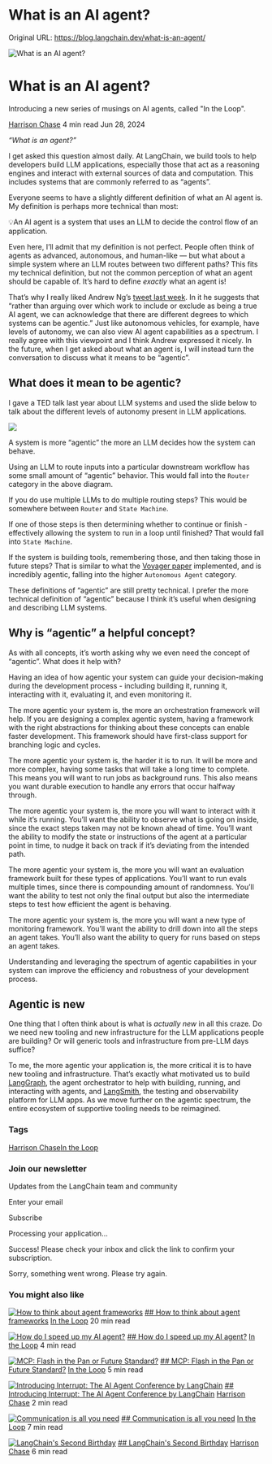 # What is an AI agent?

Original URL: https://blog.langchain.dev/what-is-an-agent/


![What is an AI agent?](/content/images/size/w760/format/webp/2024/06/What-is-an-agent---with-title.png)

# What is an AI agent?

Introducing a new series of musings on AI agents, called "In the Loop".

[Harrison Chase](/tag/harrison-chase/)
4 min read
Jun 28, 2024



*“What is an agent?”*

I get asked this question almost daily. At LangChain, we build tools to help developers build LLM applications, especially those that act as a reasoning engines and interact with external sources of data and computation. This includes systems that are commonly referred to as “agents”.

Everyone seems to have a slightly different definition of what an AI agent is. My definition is perhaps more technical than most:

💡An AI agent is a system that uses an LLM to decide the control flow of an application.

Even here, I’ll admit that my definition is not perfect. People often think of agents as advanced, autonomous, and human-like — but what about a simple system where an LLM routes between two different paths? This fits my technical definition, but not the common perception of what an agent should be capable of. It’s hard to define *exactly* what an agent is!

That’s why I really liked Andrew Ng’s [tweet last week](https://x.com/AndrewYNg/status/1801295202788983136?ref=blog.langchain.dev). In it he suggests that “rather than arguing over which work to include or exclude as being a true AI agent, we can acknowledge that there are different degrees to which systems can be agentic.” Just like autonomous vehicles, for example, have levels of autonomy, we can also view AI agent capabilities as a spectrum. I really agree with this viewpoint and I think Andrew expressed it nicely. In the future, when I get asked about what an agent is, I will instead turn the conversation to discuss what it means to be “agentic”.

## What does it mean to be agentic?

I gave a TED talk last year about LLM systems and used the slide below to talk about the different levels of autonomy present in LLM applications.

![](https://blog.langchain.dev/content/images/2024/06/Screenshot-2024-06-28-at-7.33.10-PM.png)

A system is more “agentic” the more an LLM decides how the system can behave.

Using an LLM to route inputs into a particular downstream workflow has some small amount of “agentic” behavior. This would fall into the `Router` category in the above diagram.

If you do use multiple LLMs to do multiple routing steps? This would be somewhere between `Router` and `State Machine`.

If one of those steps is then determining whether to continue or finish - effectively allowing the system to run in a loop until finished? That would fall into `State Machine`.

If the system is building tools, remembering those, and then taking those in future steps? That is similar to what the [Voyager paper](https://arxiv.org/abs/2305.16291?ref=blog.langchain.dev) implemented, and is incredibly agentic, falling into the higher `Autonomous Agent` category.

These definitions of “agentic” are still pretty technical. I prefer the more technical definition of “agentic” because I think it’s useful when designing and describing LLM systems.

## Why is “agentic” a helpful concept?

As with all concepts, it’s worth asking why we even need the concept of “agentic”. What does it help with?

Having an idea of how agentic your system can guide your decision-making during the development process - including building it, running it, interacting with it, evaluating it, and even monitoring it.

The more agentic your system is, the more an orchestration framework will help. If you are designing a complex agentic system, having a framework with the right abstractions for thinking about these concepts can enable faster development. This framework should have first-class support for branching logic and cycles.

The more agentic your system is, the harder it is to run. It will be more and more complex, having some tasks that will take a long time to complete. This means you will want to run jobs as background runs. This also means you want durable execution to handle any errors that occur halfway through.

The more agentic your system is, the more you will want to interact with it while it’s running. You’ll want the ability to observe what is going on inside, since the exact steps taken may not be known ahead of time. You’ll want the ability to modify the state or instructions of the agent at a particular point in time, to nudge it back on track if it’s deviating from the intended path.

The more agentic your system is, the more you will want an evaluation framework built for these types of applications. You’ll want to run evals multiple times, since there is compounding amount of randomness. You’ll want the ability to test not only the final output but also the intermediate steps to test how efficient the agent is behaving.

The more agentic your system is, the more you will want a new type of monitoring framework. You’ll want the ability to drill down into all the steps an agent takes. You’ll also want the ability to query for runs based on steps an agent takes.

Understanding and leveraging the spectrum of agentic capabilities in your system can improve the efficiency and robustness of your development process.

## Agentic is new

One thing that I often think about is what is *actually new* in all this craze. Do we need new tooling and new infrastructure for the LLM applications people are building? Or will generic tools and infrastructure from pre-LLM days suffice?

To me, the more agentic your application is, the more critical it is to have new tooling and infrastructure. That’s exactly what motivated us to build [LangGraph](https://www.langchain.com/langgraph?ref=blog.langchain.dev), the agent orchestrator to help with building, running, and interacting with agents, and [LangSmith](https://www.langchain.com/langsmith?ref=blog.langchain.dev), the testing and observability platform for LLM apps. As we move further on the agentic spectrum, the entire ecosystem of supportive tooling needs to be reimagined.


### Tags

[Harrison Chase](/tag/harrison-chase/)[In the Loop](/tag/in-the-loop/)

### Join our newsletter

Updates from the LangChain team and community

Enter your email

Subscribe

Processing your application...

Success! Please check your inbox and click the link to confirm your subscription.

Sorry, something went wrong. Please try again.




### You might also like

[![How to think about agent frameworks](/content/images/size/w760/format/webp/2025/04/Screenshot-2025-04-20-at-10.19.41-AM.png)](/how-to-think-about-agent-frameworks/)
[## How to think about agent frameworks](/how-to-think-about-agent-frameworks/)
[In the Loop](/tag/in-the-loop/)
20 min read



[![How do I speed up my AI agent?](/content/images/size/w760/format/webp/2025/03/openart-image_zkfUurHZ_1742063594759_raw.jpg)](/how-do-i-speed-up-my-agent/)
[## How do I speed up my AI agent?](/how-do-i-speed-up-my-agent/)
[In the Loop](/tag/in-the-loop/)
4 min read



[![MCP: Flash in the Pan or Future Standard?](https://images.unsplash.com/photo-1620662736427-b8a198f52a4d?crop=entropy&cs=tinysrgb&fit=max&fm=webp&ixid=M3wxMTc3M3wwfDF8c2VhcmNofDd8fGRlYmF0ZXxlbnwwfHx8fDE3NDEzNzcwMzZ8MA&ixlib=rb-4.0.3&q=80&w=760)](/mcp-fad-or-fixture/)
[## MCP: Flash in the Pan or Future Standard?](/mcp-fad-or-fixture/)
[In the Loop](/tag/in-the-loop/)
5 min read



[![Introducing Interrupt: The AI Agent Conference by LangChain](/content/images/size/w760/format/webp/2025/02/blog--1-.png)](/introducing-interrupt-langchain-conference/)
[## Introducing Interrupt: The AI Agent Conference by LangChain](/introducing-interrupt-langchain-conference/)
[Harrison Chase](/tag/harrison-chase/)
2 min read



[![Communication is all you need](/content/images/size/w760/format/webp/2024/10/https___replicate.delivery_yhqm_48NVpCrAS8pfVaHsDqTEoZnFJj390IVQsmrJDfn18A6s4eUnA_out-0.webp)](/communication-is-all-you-need/)
[## Communication is all you need](/communication-is-all-you-need/)
[In the Loop](/tag/in-the-loop/)
7 min read



[![LangChain's Second Birthday](/content/images/size/w760/format/webp/2024/10/Frame-5.png)](/langchain-second-birthday/)
[## LangChain's Second Birthday](/langchain-second-birthday/)
[Harrison Chase](/tag/harrison-chase/)
6 min read






